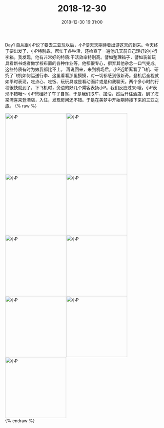 ﻿---
title: "2018-12-30"
date: 2018-12-30 16:31:00
tags: 文字
categories: 妈妈
---
Day1 自从跟小P说了要去三亚玩以后，小P便天天期待着出游这天的到来。今天终于要出发了，小P特别乖，帮忙干各种活，还检查了一遍他几天前自己理好的小行李箱。我发现，他有非常好的特质:干活效率特别高。譬如整理箱子，譬如装新玩具看新书或者做学校布置的各种作业等，他都很专心，摒弃其他杂念一口气完成。这些特质有时为娘我都比不上。
再说回来，来到机场后，小P近距离看了飞机、研究了飞机如何运送行李、这里看看那里摸摸，对一切都感到很新奇。登机后全程就如平时表现，吃点心、吃饭、玩玩具或是看动画片或是和我聊天。两个多小时的行程很快就到了，下飞机时，旁边的好几个乘客表扬小P。我们反应过来:哦，小P表现不错哦～
小P爸租好了车子自驾，于是我们取车、加油，然后开往酒店。到了海棠湾喜来登酒店，入住，发现房间还不错。于是在美梦中开始期待接下来的三亚之旅。
{% raw %}
<div style="width:500 px">
<div style="float:left; width:100 px"><img src="/images/微信图片_20190213165703.jpg" width="200" alt="小P"></div>
<div style="float:left; width:100 px"><img src="/images/微信图片_20190213165709.jpg" width="200" alt="小P"></div>
<div style="float:left; width:100 px"><img src="/images/微信图片_20190213165714.jpg" width="200" alt="小P"></div>
<div style="float:left; width:100 px"><img src="/images/微信图片_20190213165719.jpg" width="200" alt="小P"></div>
<div style="float:left; width:100 px"><img src="/images/微信图片_20190213165727.jpg" width="200" alt="小P"></div>
<div style="float:left; width:100 px"><img src="/images/微信图片_20190213165733.jpg" width="200" alt="小P"></div>
<div style="float:left; width:100 px"><img src="/images/微信图片_20190213165738.jpg" width="200" alt="小P"></div>
<div style="float:left; width:100 px"><img src="/images/微信图片_20190213165744.jpg" width="200" alt="小P"></div>
<div style="float:left; width:100 px"><img src="/images/微信图片_20190213165749.jpg" width="200" alt="小P"></div>
<div style="clear:both"></div>
</div>
{% endraw %}